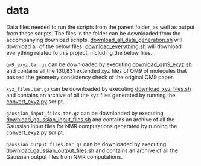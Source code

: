 # data
Data files needed to run the scripts from the parent folder, as well as output from these scripts.
The files in the folder can be downloaded from the accompanying download scripts.
[download_all_data_generation.sh](../download_scripts/download_all_data_generation.sh) will download all of the below files.
[download_everything.sh](../../download_everything.sh) will download everything related to this project, including the below files.

`qm9_exyz.tar.gz` can be downloaded by executing [download_qm9_exyz.sh](../download_scripts/download_qm9_exyz.sh) and contains all the 130,831 extended xyz files of QM9 of molecules that passed the geometry consistency check of the original QM9 paper.

`xyz_files.tar.gz` can be downloaded by executing [download_xyz_files.sh](../download_scripts/download_xyz_files.sh) and contains an archive of all the xyz files generated by running the [convert_exyz.py](../convert_exyz.py) script.

`gaussian_input_files.tar.gz` can be downloaded by executing [download_gaussian_input_files.sh](../download_scripts/download_gaussian_input_files.sh) and contains an archive of all the Gaussian input files for NMR computations generated by running the [convert_exyz.py](../convert_exyz.py) script.

`gaussian_output_files.tar.gz` can be downloaded by executing [download_gaussian_output_files.sh](../download_scripts/download_gaussian_output_files.sh) and contains an archive of all the Gaussian output files from NMR computations.
